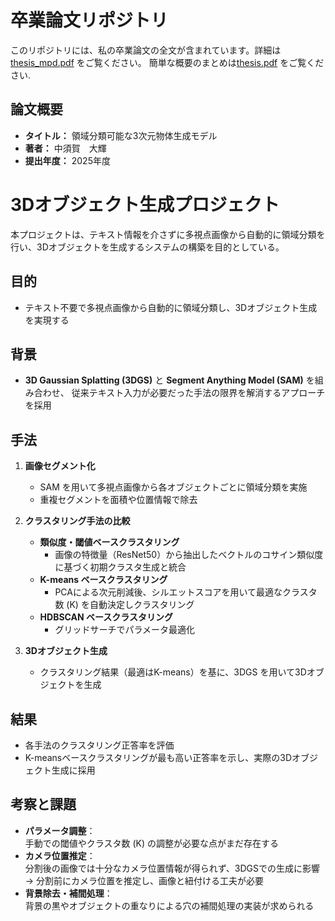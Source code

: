 # 卒業論文リポジトリ

このリポジトリには、私の卒業論文の全文が含まれています。詳細は [thesis_mpd.pdf](./thesis_mpd.pdf) をご覧ください。
簡単な概要のまとめは[thesis.pdf](./thesis.pdf) をご覧ください.

## 論文概要

- **タイトル：** 領域分類可能な3次元物体生成モデル
- **著者：** 中須賀　大輝
- **提出年度：** 2025年度

# 3Dオブジェクト生成プロジェクト

本プロジェクトは、テキスト情報を介さずに多視点画像から自動的に領域分類を行い、3Dオブジェクトを生成するシステムの構築を目的としている。

## 目的
- テキスト不要で多視点画像から自動的に領域分類し、3Dオブジェクト生成を実現する

## 背景
- **3D Gaussian Splatting (3DGS)** と **Segment Anything Model (SAM)** を組み合わせ、
  従来テキスト入力が必要だった手法の限界を解消するアプローチを採用

## 手法
1. **画像セグメント化**  
   - SAM を用いて多視点画像から各オブジェクトごとに領域分類を実施
   - 重複セグメントを面積や位置情報で除去

2. **クラスタリング手法の比較**  
   - **類似度・閾値ベースクラスタリング**  
     - 画像の特徴量（ResNet50）から抽出したベクトルのコサイン類似度に基づく初期クラスタ生成と統合  
   - **K-means ベースクラスタリング**  
     - PCAによる次元削減後、シルエットスコアを用いて最適なクラスタ数 \(K\) を自動決定しクラスタリング
   - **HDBSCAN ベースクラスタリング**  
     - グリッドサーチでパラメータ最適化

3. **3Dオブジェクト生成**  
   - クラスタリング結果（最適はK-means）を基に、3DGS を用いて3Dオブジェクトを生成

## 結果
- 各手法のクラスタリング正答率を評価  
- K-meansベースクラスタリングが最も高い正答率を示し、実際の3Dオブジェクト生成に採用

## 考察と課題
- **パラメータ調整**：  
  手動での閾値やクラスタ数 \(K\) の調整が必要な点がまだ存在する
- **カメラ位置推定**：  
  分割後の画像では十分なカメラ位置情報が得られず、3DGSでの生成に影響  
  → 分割前にカメラ位置を推定し、画像と紐付ける工夫が必要
- **背景除去・補間処理**：  
  背景の黒やオブジェクトの重なりによる穴の補間処理の実装が求められる


